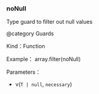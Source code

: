 
### noNull


Type guard to filter out null values

@category Guards


Kind：Function


Example：
array.filter(noNull)


Parameters：

- v(`T | null`, `necessary`) 

